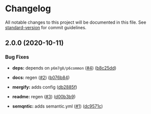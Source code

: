 # Changelog

All notable changes to this project will be documented in this file. See [standard-version](https://github.com/conventional-changelog/standard-version) for commit guidelines.

## 2.0.0 (2020-10-11)


### Bug Fixes

* **deps:** depends on `p6m7g8/p6common` ([#4](https://github.com/p6m7g8/p6macosx/issues/4)) ([b8c25dd](https://github.com/p6m7g8/p6macosx/commit/b8c25ddeb1cd4a839f786918f86d2eaa81c9a263))


* **docs:** regen ([#2](https://github.com/p6m7g8/p6macosx/issues/2)) ([b076b84](https://github.com/p6m7g8/p6macosx/commit/b076b84075afdd4954fcbd18188264079d96484c))
* **mergify:** adds config ([db2885f](https://github.com/p6m7g8/p6macosx/commit/db2885f9af00c41535f0e9b075c6a2ecd2c76a16))
* **readme:** regen ([#3](https://github.com/p6m7g8/p6macosx/issues/3)) ([d00b3b9](https://github.com/p6m7g8/p6macosx/commit/d00b3b9cf54154a16cc9608d5f33fa7190078903))
* **semqntic:** adds semantic.yml ([#1](https://github.com/p6m7g8/p6macosx/issues/1)) ([dc9571c](https://github.com/p6m7g8/p6macosx/commit/dc9571c51086dca926d8ce720180104eba506dfb))
